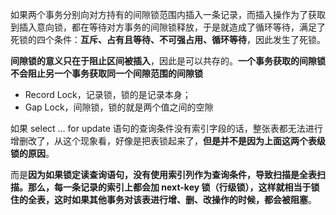 ​	如果两个事务分别向对方持有的间隙锁范围内插入一条记录，而插入操作为了获取到插入意向锁，都在等待对方事务的间隙锁释放，于是就造成了循环等待，满足了死锁的四个条件：**互斥、占有且等待、不可强占用、循环等待**，因此发生了死锁。

​	**间隙锁的意义只在于阻止区间被插入**，因此是可以共存的。**一个事务获取的间隙锁不会阻止另一个事务获取同一个间隙范围的间隙锁**

- Record Lock，记录锁，锁的是记录本身；
- Gap Lock，间隙锁，锁的就是两个值之间的空隙


如果 select … for update 语句的查询条件没有索引字段的话，整张表都无法进行增删改了，从这个现象看，好像是把表锁起来了，**但是并不是因为上面这两个表级锁的原因**。

而是**因为如果锁定读查询语句，没有使用索引列作为查询条件，导致扫描是全表扫描。那么，每一条记录的索引上都会加 next-key 锁（行级锁），这样就相当于锁住的全表，这时如果其他事务对该表进行增、删、改操作的时候，都会被阻塞**。